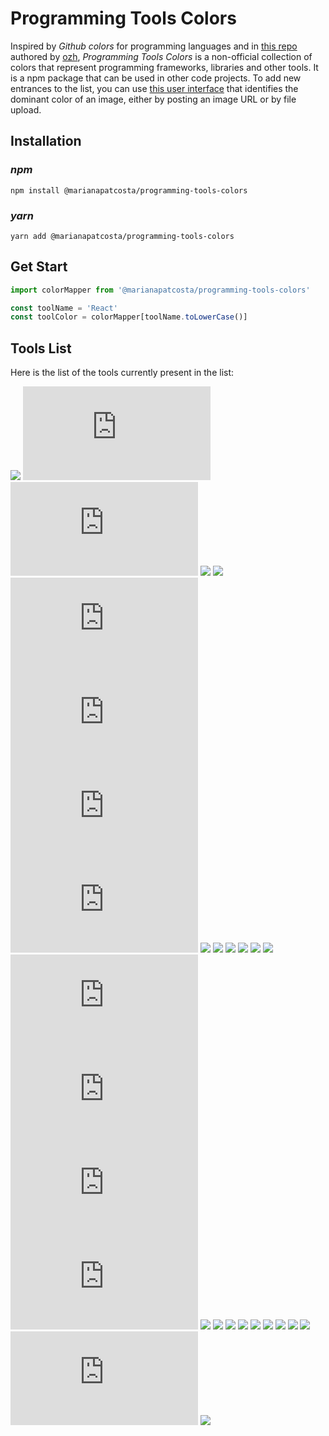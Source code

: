 # Programming Tools Colors

Inspired by _Github colors_ for programming languages and in [this repo](https://github.com/ozh/github-colors) authored by [ozh](https://github.com/ozh/), *Programming Tools Colors* is a non-official collection of colors that represent programming frameworks, libraries and other tools. It is a npm package that can be used in other code projects.
To add new entrances to the list, you can use [this user interface](https://marianapatcosta.github.io/programming-tools-colors/) that identifies the dominant color of an image, either by posting an image URL or by file upload.

## Installation

### **_npm_**

```shell
npm install @marianapatcosta/programming-tools-colors
```

### **_yarn_**

```shell
yarn add @marianapatcosta/programming-tools-colors
```

## Get Start

```js
import colorMapper from '@marianapatcosta/programming-tools-colors'

const toolName = 'React'
const toolColor = colorMapper[toolName.toLowerCase()]
```

## Tools List

Here is the list of the tools currently present in the list:

![](https://dummyimage.com/120x120/dd0031/ffffff.jpg&text=Angular)
![](https://dummyimage.com/120x120/bb464b/ffffff.jpg&text=Babylon.js)
![](https://dummyimage.com/120x120/002a41/ffffff.jpg&text=Backbone.js)
![](https://dummyimage.com/120x120/8212fa/ffffff.jpg&text=Bootstrap)
![](https://dummyimage.com/120x120/575759/ffffff.jpg&text=Cypress)
![](https://dummyimage.com/120x120/f9a03c/ffffff.jpg&text=D3.js)
![](https://dummyimage.com/120x120/103e2e/ffffff.jpg&text=Django.js)
![](https://dummyimage.com/120x120/e14a30/ffffff.jpg&text=Ember.js)
![](https://dummyimage.com/120x120/384752/ffffff.jpg&text=Express.js)
![](https://dummyimage.com/120x120/613091/ffffff.jpg&text=Gatsby)
![](https://dummyimage.com/120x120/3581ff/ffffff.jpg&text=Ionic)
![](https://dummyimage.com/120x120/8a4182/ffffff.jpg&text=Jasmine)
![](https://dummyimage.com/120x120/c63d14/ffffff.jpg&text=Jest)
![](https://dummyimage.com/120x120/de4f4f/ffffff.jpg&text=Meteor)
![](https://dummyimage.com/120x120/8a6343/ffffff.jpg&text=Mocha)
![](https://dummyimage.com/120x120/e0234e/ffffff.jpg&text=Nest.js)
![](https://dummyimage.com/120x120/000000/ffffff.jpg&text=Next.js)
![](https://dummyimage.com/120x120/639b57/ffffff.jpg&text=Node.js)
![](https://dummyimage.com/120x120/00dc82/000000.jpg&text=Nuxt.js)
![](https://dummyimage.com/120x120/1e88e5/ffffff.jpg&text=Polymer)
![](https://dummyimage.com/120x120/61dbfb/000000.jpg&text=React)
![](https://dummyimage.com/120x120/61dbfb/000000.jpg&text=React%20Native)
![](https://dummyimage.com/120x120/fd4545/000000.jpg&text=React%20Testing%20Library)
![](https://dummyimage.com/120x120/010101/ffffff.jpg&text=Socket.io)
![](https://dummyimage.com/120x120/ed5b87/ffffff.jpg&text=Storybook)
![](https://dummyimage.com/120x120/af598d/ffffff.jpg&text=Styled%20Components)
![](https://dummyimage.com/120x120/ff3e00/ffffff.jpg&text=Svelte)
![](https://dummyimage.com/120x120/ff9000/000000.jpg&text=Tensor%20Flow)
![](https://dummyimage.com/120x120/000000/ffffff.jpg&text=Three.js)
![](https://dummyimage.com/120x120/41b883/ffffff.jpg&text=Vue)
